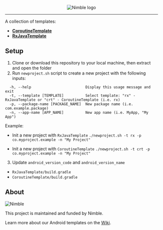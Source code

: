 <p align="center">
  <img alt="Nimble logo" src="https://assets.nimblehq.co/logo/light/logo-light-text-320.png" />
</p>

---

A collection of templates:

* **[CoroutineTemplate](https://github.com/nimblehq/android-templates/tree/kotlin/CoroutineTemplate)**
* **[RxJavaTemplate](https://github.com/nimblehq/android-templates/tree/kotlin/RxJavaTemplate)**

## Setup

1. Clone or download this repository to your local machine, then extract and open the folder
2. Run `newproject.sh` script to create a new project with the following inputs:

```
  -h, --help                         Display this usage message and exit
  -t, --template [TEMPLATE]          Select template: "rx" - RxJavaTemplate or "crt" - CoroutineTemplate (i.e. rx)
  -p, --package-name [PACKAGE_NAME]  New package name (i.e. com.example.package)
  -n, --app-name [APP_NAME]          New app name (i.e. MyApp, "My App")
```

Example:
- Init a new project with `RxJavaTemplate`
  `./newproject.sh -t rx -p co.myproject.example -n "My Project"`

- Init a new project with `CoroutineTemplate`
  `./newproject.sh -t crt -p co.myproject.example -n "My Project"`

3. Update `android_version_code` and `android_version_name`
  - `RxJavaTemplate/build.gradle`
  - `CoroutineTemplate/build.gradle`

## About

![Nimble](https://assets.nimblehq.co/logo/dark/logo-dark-text-160.png)

This project is maintained and funded by Nimble.

Learn more about our Android templates on the [Wiki](https://github.com/nimblehq/android-templates/wiki).
